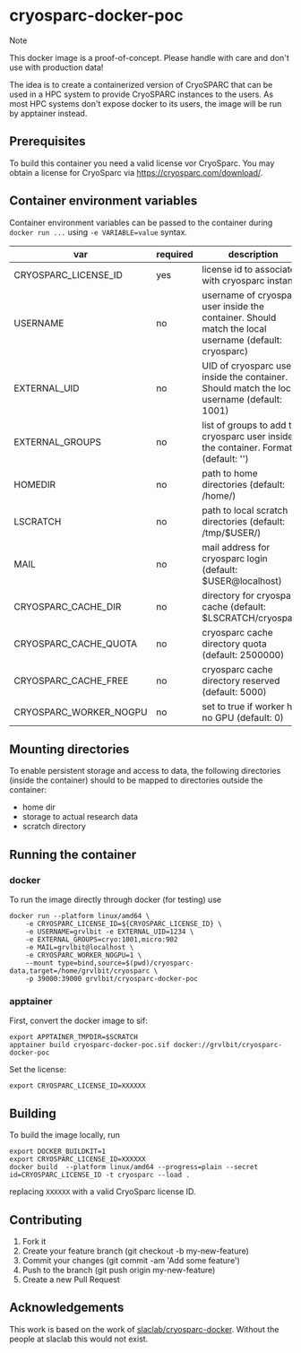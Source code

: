 # cryosparc-docker-poc

> [!NOTE]
> This docker image is a proof-of-concept.
> Please handle with care and don't use with production data!

The idea is to create a containerized version of CryoSPARC that can be used in a
HPC system to provide CryoSPARC instances to the users. As most HPC systems
don't expose docker to its users, the image will be run by apptainer instead.

## Prerequisites

To build this container you need a valid license vor CryoSparc.
You may obtain a license for CryoSparc via https://cryosparc.com/download/.

## Container environment variables

Container environment variables can be passed to the container during `docker
run ...` using `-e VARIABLE=value` syntax.

| var | required | description |
| ---- | ------- | ----------- |
| CRYOSPARC_LICENSE_ID | yes | license id to associate with cryosparc instance |
| USERNAME | no | username of cryosparc user inside the container. Should match the local username (default: cryosparc)|
| EXTERNAL_UID | no | UID of cryosparc user inside the container. Should match the local username (default: 1001)|
| EXTERNAL_GROUPS | no | list of groups to add to cryosparc user inside the container. Format: <name>:<gid>,<name2>:<gid2> (default: '')|
| HOMEDIR | no | path to home directories (default: /home/)|
| LSCRATCH | no | path to local scratch directories (default: /tmp/$USER/)|
| MAIL | no | mail address for cryosparc login (default: $USER@localhost)|
| CRYOSPARC_CACHE_DIR | no | directory for cryosparc cache (default: $LSCRATCH/cryosparc)|
| CRYOSPARC_CACHE_QUOTA | no | cryosparc cache directory quota (default: 2500000)|
| CRYOSPARC_CACHE_FREE | no | cryosparc cache directory reserved (default: 5000)|
| CRYOSPARC_WORKER_NOGPU | no | set to true if worker has no GPU (default: 0)|

## Mounting directories

To enable persistent storage and access to data, the following directories
(inside the container) should to be mapped to directories outside the container:

- home dir
- storage to actual research data
- scratch directory

## Running the container

### docker

To run the image directly through docker (for testing) use

    docker run --platform linux/amd64 \
        -e CRYOSPARC_LICENSE_ID=${CRYOSPARC_LICENSE_ID} \
        -e USERNAME=grvlbit -e EXTERNAL_UID=1234 \
        -e EXTERNAL_GROUPS=cryo:1001,micro:902
        -e MAIL=grvlbit@localhost \
        -e CRYOSPARC_WORKER_NOGPU=1 \
        --mount type=bind,source=$(pwd)/cryosparc-data,target=/home/grvlbit/cryosparc \
        -p 39000:39000 grvlbit/cryosparc-docker-poc

### apptainer

First, convert the docker image to sif:

    export APPTAINER_TMPDIR=$SCRATCH
    apptainer build cryosparc-docker-poc.sif docker://grvlbit/cryosparc-docker-poc

Set the license:

    export CRYOSPARC_LICENSE_ID=XXXXXX


## Building

To build the image locally, run
```
export DOCKER_BUILDKIT=1
export CRYOSPARC_LICENSE_ID=XXXXXX
docker build  --platform linux/amd64 --progress=plain --secret id=CRYOSPARC_LICENSE_ID -t cryosparc --load .
```

replacing `XXXXXX` with a valid CryoSparc license ID.

## Contributing

1. Fork it
2. Create your feature branch (git checkout -b my-new-feature)
3. Commit your changes (git commit -am 'Add some feature')
4. Push to the branch (git push origin my-new-feature)
5. Create a new Pull Request

## Acknowledgements

This work is based on the work of [slaclab/cryosparc-docker](https://github.com/slaclab/cryosparc-docker). Without the people at slaclab this would not exist.

